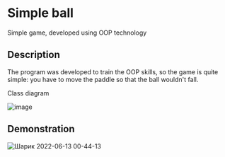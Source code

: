 # Simple ball
Simple game, developed using OOP technology

## Description

The program was developed to train the OOP skills, so the game is quite simple: you have to move the paddle so that the ball wouldn't fall. 

Class diagram

![image](https://user-images.githubusercontent.com/68100447/173246373-4584ffb9-c5fc-42a7-bf79-f70a204611c3.png)


## Demonstration

![Шарик 2022-06-13 00-44-13](https://user-images.githubusercontent.com/68100447/173246252-9995100d-1780-4d4c-a8fb-dfda8973fbd0.gif)
